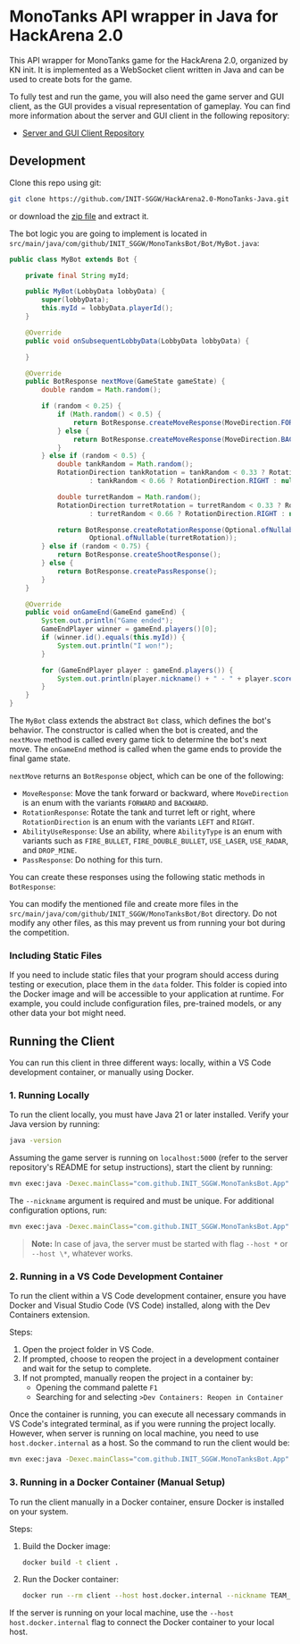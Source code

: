 # MonoTanks API wrapper in Java for HackArena 2.0

This API wrapper for MonoTanks game for the HackArena 2.0, organized by
KN init. It is implemented as a WebSocket client written in Java and can be
used to create bots for the game.

To fully test and run the game, you will also need the game server and GUI
client, as the GUI provides a visual representation of gameplay. You can find
more information about the server and GUI client in the following repository:

- [Server and GUI Client Repository](https://github.com/INIT-SGGW/HackArena2.0-MonoTanks)

## Development

Clone this repo using git:
```sh
git clone https://github.com/INIT-SGGW/HackArena2.0-MonoTanks-Java.git
```

or download the [zip file](https://github.com/INIT-SGGW/HackArena2.0-MonoTanks-Java/archive/refs/heads/main.zip)
and extract it.

The bot logic you are going to implement is located in
`src/main/java/com/github/INIT_SGGW/MonoTanksBot/Bot/MyBot.java`:

```java
public class MyBot extends Bot {

    private final String myId;

    public MyBot(LobbyData lobbyData) {
        super(lobbyData);
        this.myId = lobbyData.playerId();
    }

    @Override
    public void onSubsequentLobbyData(LobbyData lobbyData) {

    }

    @Override
    public BotResponse nextMove(GameState gameState) {
        double random = Math.random();

        if (random < 0.25) {
            if (Math.random() < 0.5) {
                return BotResponse.createMoveResponse(MoveDirection.FORWARD);
            } else {
                return BotResponse.createMoveResponse(MoveDirection.BACKWARD);
            }
        } else if (random < 0.5) {
            double tankRandom = Math.random();
            RotationDirection tankRotation = tankRandom < 0.33 ? RotationDirection.LEFT
                    : tankRandom < 0.66 ? RotationDirection.RIGHT : null;

            double turretRandom = Math.random();
            RotationDirection turretRotation = turretRandom < 0.33 ? RotationDirection.LEFT
                    : turretRandom < 0.66 ? RotationDirection.RIGHT : null;

            return BotResponse.createRotationResponse(Optional.ofNullable(tankRotation),
                    Optional.ofNullable(turretRotation));
        } else if (random < 0.75) {
            return BotResponse.createShootResponse();
        } else {
            return BotResponse.createPassResponse();
        }
    }

    @Override
    public void onGameEnd(GameEnd gameEnd) {
        System.out.println("Game ended");
        GameEndPlayer winner = gameEnd.players()[0];
        if (winner.id().equals(this.myId)) {
            System.out.println("I won!");
        }

        for (GameEndPlayer player : gameEnd.players()) {
            System.out.println(player.nickname() + " - " + player.score());
        }
    }
}
```

The `MyBot` class extends the abstract `Bot` class, which defines the bot's
behavior. The constructor is called when the bot is created, and the
`nextMove` method is called every game tick to determine the bot's next move.
The `onGameEnd` method is called when the game ends to provide the final game
state.

`nextMove` returns an `BotResponse` object, which can be one of the following:

- `MoveResponse`: Move the tank forward or backward, where `MoveDirection` is an
  enum with the variants `FORWARD` and `BACKWARD`.
- `RotationResponse`: Rotate the tank and turret left or right, where
  `RotationDirection` is an enum with the variants `LEFT` and `RIGHT`.
- `AbilityUseResponse`: Use an ability, where `AbilityType` is an enum with
  variants such as `FIRE_BULLET`, `FIRE_DOUBLE_BULLET`, `USE_LASER`, `USE_RADAR`,
  and `DROP_MINE`.
- `PassResponse`: Do nothing for this turn.

You can create these responses using the following static methods in `BotResponse`:

You can modify the mentioned file and create more files in the
`src/main/java/com/github/INIT_SGGW/MonoTanksBot/Bot` directory. Do not
modify any other files, as this may prevent us from running your bot during
the competition.

### Including Static Files

If you need to include static files that your program should access during
testing or execution, place them in the `data` folder. This folder is copied
into the Docker image and will be accessible to your application at runtime.
For example, you could include configuration files, pre-trained models, or any
other data your bot might need.

## Running the Client

You can run this client in three different ways: locally, within a VS Code
development container, or manually using Docker.

### 1. Running Locally

To run the client locally, you must have Java 21 or later installed. Verify your
Java version by running:

```sh
java -version
```

Assuming the game server is running on `localhost:5000` (refer to the server
repository's README for setup instructions), start the client by running:

```sh
mvn exec:java -Dexec.mainClass="com.github.INIT_SGGW.MonoTanksBot.App" -Dexec.args="--nickname TEAM_NAME"
```

The `--nickname` argument is required and must be unique. For additional
configuration options, run:

```sh
mvn exec:java -Dexec.mainClass="com.github.INIT_SGGW.MonoTanksBot.App" -Dexec.args="--help"
```

> **Note:** In case of java, the server must be started with flag `--host *` or `--host \*`, whatever works.

### 2. Running in a VS Code Development Container

To run the client within a VS Code development container, ensure you have Docker
and Visual Studio Code (VS Code) installed, along with the Dev Containers
extension.

Steps:

1. Open the project folder in VS Code.
2. If prompted, choose to reopen the project in a development container and wait
   for the setup to complete.
3. If not prompted, manually reopen the project in a container by:
   - Opening the command palette `F1`
   - Searching for and selecting `>Dev Containers: Reopen in Container`

Once the container is running, you can execute all necessary commands in VS
Code's integrated terminal, as if you were running the project locally. However,
when server is running on local machine, you need to use `host.docker.internal`
as a host. So the command to run the client would be:

```sh
mvn exec:java -Dexec.mainClass="com.github.INIT_SGGW.MonoTanksBot.App" -Dexec.args="--host host.docker.internal --nickname TEAM_NAME"
```

### 3. Running in a Docker Container (Manual Setup)

To run the client manually in a Docker container, ensure Docker is installed on
your system.

Steps:

1. Build the Docker image:
   ```sh
   docker build -t client .
   ```
2. Run the Docker container:
   ```sh
   docker run --rm client --host host.docker.internal --nickname TEAM_NAME
   ```

If the server is running on your local machine, use the
`--host host.docker.internal` flag to connect the Docker container to your local
host.

